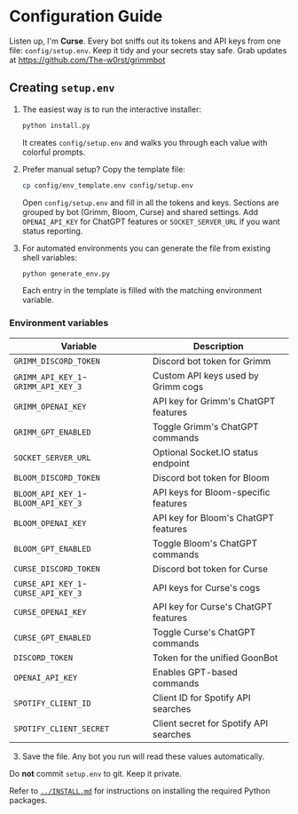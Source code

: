 # Configuration Guide

Listen up, I'm **Curse**. Every bot sniffs out its tokens and API keys from one
file: `config/setup.env`. Keep it tidy and your secrets stay safe. Grab updates
at https://github.com/The-w0rst/grimmbot

## Creating `setup.env`

1. The easiest way is to run the interactive installer:

   ```bash
   python install.py
   ```
   It creates `config/setup.env` and walks you through each value with colorful prompts.

2. Prefer manual setup? Copy the template file:

   ```bash
   cp config/env_template.env config/setup.env
   ```

   Open `config/setup.env` and fill in all the tokens and keys. Sections are grouped by bot
(Grimm, Bloom, Curse) and shared settings. Add `OPENAI_API_KEY` for ChatGPT
features or `SOCKET_SERVER_URL` if you want status reporting.

3. For automated environments you can generate the file from existing shell
   variables:

   ```bash
   python generate_env.py
   ```

   Each entry in the template is filled with the matching environment variable.

### Environment variables

| Variable | Description |
| --- | --- |
| `GRIMM_DISCORD_TOKEN` | Discord bot token for Grimm |
| `GRIMM_API_KEY_1`-`GRIMM_API_KEY_3` | Custom API keys used by Grimm cogs |
| `GRIMM_OPENAI_KEY` | API key for Grimm's ChatGPT features |
| `GRIMM_GPT_ENABLED` | Toggle Grimm's ChatGPT commands |
| `SOCKET_SERVER_URL` | Optional Socket.IO status endpoint |
| `BLOOM_DISCORD_TOKEN` | Discord bot token for Bloom |
| `BLOOM_API_KEY_1`-`BLOOM_API_KEY_3` | API keys for Bloom-specific features |
| `BLOOM_OPENAI_KEY` | API key for Bloom's ChatGPT features |
| `BLOOM_GPT_ENABLED` | Toggle Bloom's ChatGPT commands |
| `CURSE_DISCORD_TOKEN` | Discord bot token for Curse |
| `CURSE_API_KEY_1`-`CURSE_API_KEY_3` | API keys for Curse's cogs |
| `CURSE_OPENAI_KEY` | API key for Curse's ChatGPT features |
| `CURSE_GPT_ENABLED` | Toggle Curse's ChatGPT commands |
| `DISCORD_TOKEN` | Token for the unified GoonBot |
| `OPENAI_API_KEY` | Enables GPT-based commands |
| `SPOTIFY_CLIENT_ID` | Client ID for Spotify API searches |
| `SPOTIFY_CLIENT_SECRET` | Client secret for Spotify API searches |

3. Save the file. Any bot you run will read these values automatically.

Do **not** commit `setup.env` to git. Keep it private.

Refer to [`../INSTALL.md`](../INSTALL.md) for instructions on installing the
required Python packages.
